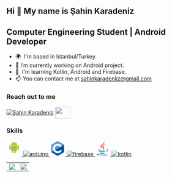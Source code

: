 
## Hi 👋 My name is Şahin Karadeniz

## Computer Engineering Student | Android Developer


- 🌍  I'm based in Istanbul/Turkey.
- 🔭  I’m currently working on Android project.
- 🧠  I'm learning Kotlin, Android and Firebase.
- 📫  You can contact me at [sahinkaradeniiz@gmail.com](mailto:sahinkaradeniiz@gmail.com)

### Reach out to me
<p>
<a href="https://www.linkedin.com/in/sahinkaradeniz/" target="blank"><img align="center" src="https://cdn.jsdelivr.net/npm/simple-icons@3.0.1/icons/linkedin.svg" alt="Şahin Karadeniz" height="30" width="40" /></a>
<a href = "mailto: sahinkaradeniz.dev@gmail.com"><img align="center" src="https://simpleicons.org/icons/gmail.svg" height="30" width="40" /></a>


### Skills

<p align="left"> <a href="https://developer.android.com" target="_blank" rel="noreferrer">
<img src="https://raw.githubusercontent.com/devicons/devicon/master/icons/android/android-original-wordmark.svg" alt="android" width="40" height="40"/>

</a>
<a href="https://www.arduino.cc/" target="_blank" rel="noreferrer"> <img src="https://cdn.worldvectorlogo.com/logos/arduino-1.svg" alt="arduino" width="40" height="40"/> </a> <a href="https://www.cprogramming.com/" target="_blank" rel="noreferrer">

<img src="https://raw.githubusercontent.com/devicons/devicon/master/icons/c/c-original.svg" alt="c" width="40" height="40"/> 
</a> 
<a href="https://firebase.google.com/" target="_blank" rel="noreferrer"> <img src="https://www.vectorlogo.zone/logos/firebase/firebase-icon.svg" alt="firebase" width="40" height="40"/> </a> <a href="https://www.java.com" target="_blank" rel="noreferrer"> <img src="https://raw.githubusercontent.com/devicons/devicon/master/icons/java/java-original.svg" alt="java" width="40" height="40"/> </a> <a href="https://kotlinlang.org" target="_blank" rel="noreferrer"> <img src="https://www.vectorlogo.zone/logos/kotlinlang/kotlinlang-icon.svg" alt="kotlin" width="40" height="40"/> </a>

<br />
<table><tr><td  width="50%">
<img src="https://github-readme-stats.vercel.app/api?username=sahinkaradeniz&show_icons=true&count_private=true&hide_border=true" align="left" style="width: 100%" />
</td>
<td  width="50%">
<img src="https://github-readme-stats.vercel.app/api/top-langs/?username=sahinkaradeniz&hide_border=true&layout=compact" align="left" style="width: 100%" />
</td></tr></table> 
